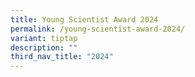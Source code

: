 ```yaml
---
title: Young Scientist Award 2024
permalink: /young-scientist-award-2024/
variant: tiptap
description: ""
third_nav_title: "2024"
---
```

<p></p>